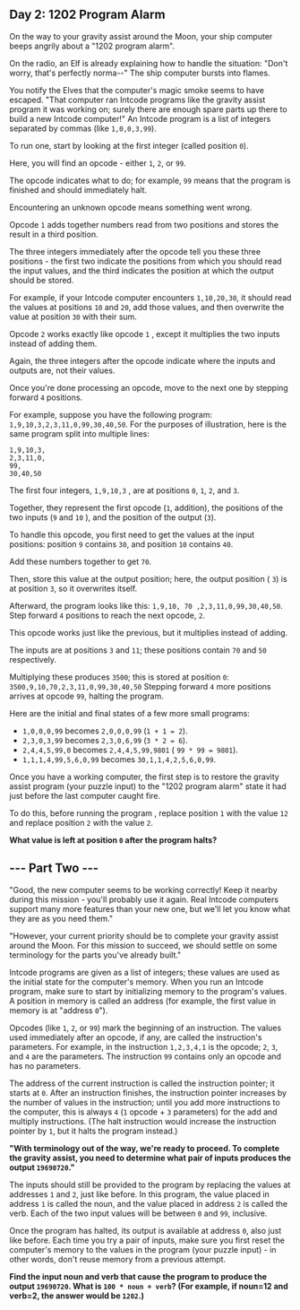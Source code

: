 ## Day 2: 1202 Program Alarm

 On the way to your gravity assist around the Moon, your ship computer beeps angrily about a "1202 program alarm".

On the radio, an Elf is already explaining how to handle the situation: "Don't worry, that's perfectly norma--" The ship computer bursts into flames.

You notify the Elves that the computer's magic smoke seems to have escaped. "That computer ran Intcode programs like the gravity assist program it was working on; surely there are enough spare parts up there to build a new Intcode computer!" An Intcode program is a list of integers separated by commas (like `1,0,0,3,99`).

To run one, start by looking at the first integer (called position `0`).

Here, you will find an opcode - either `1`, `2`, or `99`.

The opcode indicates what to do; for example, `99` means that the program is finished and should immediately halt.

Encountering an unknown opcode means something went wrong.

Opcode `1` adds together numbers read from two positions and stores the result in a third position.

The three integers immediately after the opcode tell you these three positions - the first two indicate the positions from which you should read the input values, and the third indicates the position at which the output should be stored.

For example, if your Intcode computer encounters `1,10,20,30`, it should read the values at positions `10` and `20`, add those values, and then overwrite the value at position `30` with their sum.

Opcode `2` works exactly like opcode `1` , except it multiplies the two inputs instead of adding them.

Again, the three integers after the opcode indicate where the inputs and outputs are, not their values.

Once you're done processing an opcode, move to the next one by stepping forward `4` positions.

For example, suppose you have the following program: `1,9,10,3,2,3,11,0,99,30,40,50`. For the purposes of illustration, here is the same program split into multiple lines:

```
1,9,10,3,
2,3,11,0,
99,
30,40,50
```

The first four integers, `1,9,10,3` , are at positions `0`, `1`, `2`, and `3`.

Together, they represent the first opcode (`1`, addition), the positions of the two inputs (`9` and `10` ), and the position of the output (`3`).

To handle this opcode, you first need to get the values at the input positions: position `9` contains `30`, and position `10` contains `40`.

Add these numbers together to get `70`.

Then, store this value at the output position; here, the output position ( `3`) is at position `3`, so it overwrites itself.

Afterward, the program looks like this: `1,9,10, 70 ,2,3,11,0,99,30,40,50`. Step forward `4` positions to reach the next opcode, `2`.

This opcode works just like the previous, but it multiplies instead of adding.

The inputs are at positions `3` and `11`; these positions contain `70` and `50` respectively.

Multiplying these produces `3500`; this is stored at position `0`: `3500,9,10,70,2,3,11,0,99,30,40,50` Stepping forward `4` more positions arrives at opcode `99`, halting the program.

Here are the initial and final states of a few more small programs:

* `1,0,0,0,99` becomes `2,0,0,0,99` (`1 + 1 = 2`).
* `2,3,0,3,99` becomes `2,3,0,6,99` (`3 * 2 = 6`).
* `2,4,4,5,99,0` becomes `2,4,4,5,99,9801` ( `99 * 99 = 9801`).
* `1,1,1,4,99,5,6,0,99` becomes `30,1,1,4,2,5,6,0,99`.

Once you have a working computer, the first step is to restore the gravity assist program (your puzzle input) to the "1202 program alarm" state it had just before the last computer caught fire.

To do this, before running the program , replace position `1` with the value `12` and replace position `2` with the value `2`.

**What value is left at position `0` after the program halts?**

## --- Part Two ---

"Good, the new computer seems to be working correctly! Keep it nearby during this mission - you'll probably use it again. Real Intcode computers support many more features than your new one, but we'll let you know what they are as you need them."

"However, your current priority should be to complete your gravity assist around the Moon. For this mission to succeed, we should settle on some terminology for the parts you've already built."

Intcode programs are given as a list of integers; these values are used as the initial state for the computer's memory. When you run an Intcode program, make sure to start by initializing memory to the program's values. A position in memory is called an address (for example, the first value in memory is at "address `0`").

Opcodes (like `1`, `2`, or `99`) mark the beginning of an instruction. The values used immediately after an opcode, if any, are called the instruction's parameters. For example, in the instruction `1,2,3,4,1` is the opcode; `2`, `3`, and `4` are the parameters. The instruction `99` contains only an opcode and has no parameters.

The address of the current instruction is called the instruction pointer; it starts at `0`. After an instruction finishes, the instruction pointer increases by the number of values in the instruction; until you add more instructions to the computer, this is always `4` (`1` opcode + `3` parameters) for the add and multiply instructions. (The halt instruction would increase the instruction pointer by `1`, but it halts the program instead.)

**"With terminology out of the way, we're ready to proceed. To complete the gravity assist, you need to determine what pair of inputs produces the output `19690720`."**

The inputs should still be provided to the program by replacing the values at addresses `1` and `2`, just like before. In this program, the value placed in address `1` is called the noun, and the value placed in address `2` is called the verb. Each of the two input values will be between `0` and `99`, inclusive.

Once the program has halted, its output is available at address `0`, also just like before. Each time you try a pair of inputs, make sure you first reset the computer's memory to the values in the program (your puzzle input) - in other words, don't reuse memory from a previous attempt.

**Find the input noun and verb that cause the program to produce the output `19690720`. What is `100 * noun + verb`? (For example, if noun=12 and verb=2, the answer would be `1202`.)**

